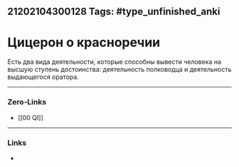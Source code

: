21202104300128
Tags: #type_unfinished_anki 
---
# Цицерон о красноречии

Есть два вида деятельности, которые способны вывести человека на высшую ступень достоинства: деятельность полководца и деятельность выдающегося оратора.

---
### Zero-Links
- [[00 QI]]
---
### Links
-